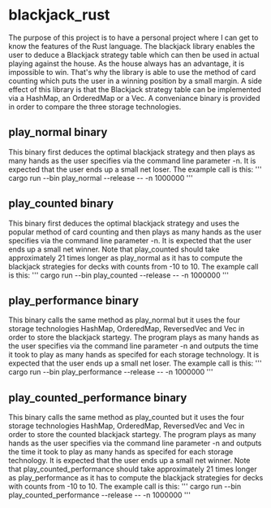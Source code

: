 # blackjack_rust
The purpose of this project is to have a personal project where I can get to know the features of the Rust language.
The blackjack library enables the user to deduce a Blackjack strategy table which can then be used in actual playing against the house.
As the house always has an advantage, it is impossible to win. That's why the library is able to use the method of card counting which puts the user in a winning position by a small margin.
A side effect of this library is that the Blackjack strategy table can be implemented via a HashMap, an OrderedMap or a Vec. A conveniance binary is provided in order to compare the three storage technologies.

## play_normal binary
This binary first deduces the optimal blackjack strategy and then plays as many hands as the user specifies via the command line parameter -n.
It is expected that the user ends up a small net loser.
The example call is this:
'''
cargo run --bin play_normal --release -- -n 1000000
'''

## play_counted binary
This binary first deduces the optimal blackjack strategy and uses the popular method of card counting and then plays as many hands as the user specifies via the command line parameter -n.
It is expected that the user ends up a small net winner.
Note that play_counted should take approximately 21 times longer as play_normal as it has to compute the blackjack strategies for decks with counts from -10 to 10.
The example call is this:
'''
cargo run --bin play_counted --release -- -n 1000000
'''


## play_performance binary
This binary calls the same method as play_normal but it uses the four storage technologies HashMap, OrderedMap, ReversedVec and Vec in order to store the blackjack startegy.
The program plays as many hands as the user specifies via the command line parameter -n and outputs the time it took to play as many hands as specifed for each storage technology.
It is expected that the user ends up a small net loser.
The example call is this:
'''
cargo run --bin play_performance --release -- -n 1000000
'''


## play_counted_performance binary
This binary calls the same method as play_counted but it uses the four storage technologies HashMap, OrderedMap, ReversedVec and Vec in order to store the counted blackjack startegy.
The program plays as many hands as the user specifies via the command line parameter -n and outputs the time it took to play as many hands as specifed for each storage technology.
It is expected that the user ends up a small net winner.
Note that play_counted_performance should take approximately 21 times longer as play_performance as it has to compute the blackjack strategies for decks with counts from -10 to 10.
The example call is this:
'''
cargo run --bin play_counted_performance --release -- -n 1000000
'''
